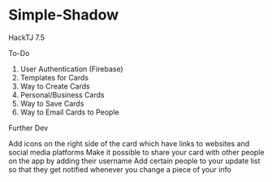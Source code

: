 # Simple-Shadow
 HackTJ 7.5 

To-Do
1. User Authentication (Firebase)
2. Templates for Cards
3. Way to Create Cards
4. Personal/Business Cards
5. Way to Save Cards
6. Way to Email Cards to People

Further Dev

Add icons on the right side of the card which have links to websites and social media platforms
Make it possible to share your card with other people on the app by adding their username
Add certain people to your update list so that they get notified whenever you change a piece of your info 
